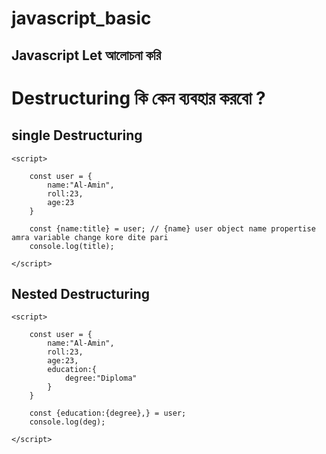 # javascript_basic
## Javascript Let আলোচনা করি 
# Destructuring কি কেন ব্যবহার করবো ?
## single Destructuring
```
<script>

    const user = {
        name:"Al-Amin",
        roll:23,
        age:23
    }
    
    const {name:title} = user; // {name} user object name propertise amra variable change kore dite pari
    console.log(title); 

</script>

```

## Nested Destructuring

```
<script>

    const user = {
        name:"Al-Amin",
        roll:23,
        age:23,
        education:{
            degree:"Diploma"
        }
    }
    
    const {education:{degree},} = user; 
    console.log(deg); 

</script>

```

